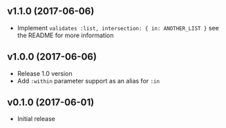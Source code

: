 ## v1.1.0 (2017-06-06)

  - Implement `validates :list, intersection: { in: ANOTHER_LIST }` see the README for more information

## v1.0.0 (2017-06-06)

  - Release 1.0 version
  - Add `:within` parameter support as an alias for `:in`

## v0.1.0 (2017-06-01)

  - Initial release
